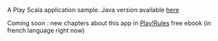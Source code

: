 A Play Scala application sample. Java version available [here](https://github.com/loicdescotte/vote4music)

Coming soon : new chapters about this app in [Play!Rules](https://github.com/3monkeys/play.rules) free ebook (in french language right now)